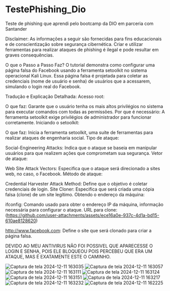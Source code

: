 # TestePhishing_Dio
Teste de phishing que aprendi pelo bootcamp da DIO em parceria com Santander

Disclaimer: As informações a seguir são fornecidas para fins educacionais e de conscientização sobre segurança cibernética. Criar e utilizar ferramentas para realizar ataques de phishing é ilegal e pode resultar em graves consequências.

O que o Passo a Passo Faz?
O tutorial demonstra como configurar uma página falsa do Facebook usando a ferramenta setoolkit no sistema operacional Kali Linux. Essa página falsa é projetada para coletar as credenciais (nome de usuário e senha) de usuários que a acessarem, simulando o login real do Facebook.

Tradução e Explicação Detalhada:
Acesso root:

O que faz: Garante que o usuário tenha os mais altos privilégios no sistema para executar comandos com todas as permissões.
Por que é necessário: A ferramenta setoolkit exige privilégios de administrador para funcionar corretamente.
Iniciando o setoolkit:

O que faz: Inicia a ferramenta setoolkit, uma suíte de ferramentas para realizar ataques de engenharia social.
Tipo de ataque:

Social-Engineering Attacks: Indica que o ataque se baseia em manipular usuários para que realizem ações que comprometam sua segurança.
Vetor de ataque:

Web Site Attack Vectors: Especifica que o ataque será direcionado a sites web, no caso, o Facebook.
Método de ataque:

Credential Harvester Attack Method: Define que o objetivo é coletar credenciais de login.
Site Cloner: Especifica que será criada uma cópia falsa (clone) de um site legítimo.
Obtendo o endereço da máquina:

ifconfig: Comando usado para obter o endereço IP da máquina, informação necessária para configurar o ataque.
URL para clone:(https://github.com/user-attachments/assets/ece16a0e-937c-4d1a-bd15-610ae8128620)


http://www.facebook.com: Define o site que será clonado para criar a página falsa.

DEVIDO AO MEU ANTIVIRUS NÃO FOI POSSIVEL QUE APARECESSE O LOGIN E SENHA, POIS ELE BLOQUEOU POIS PERCEBEU QUE ERA UM ATAQUE, MAS É EXATAMENTE ESTE O CAMINHO.

![Captura de tela 2024-12-11 163035](https://github.com/user-attachments/assets/551adb5e-00f4-4a2e-aa33-acb5fa26f0c0)
![Captura de tela 2024-12-11 163057](https://github.com/user-attachments/assets/d593a848-b90c-422c-88d0-f68f86e747b5)
![Captura de tela 2024-12-11 163111](https://github.com/user-attachments/assets/c09470fd-830b-400b-812b-599741aec4a2)
![Captura de tela 2024-12-11 163124](https://github.com/user-attachments/assets/eb87d61b-f6fe-4007-9ef7-414a5360a0b4)
![Captura de tela 2024-12-11 163151](https://github.com/user-attachments/assets/18a79f48-cbbf-4fd3-afa7-d75c5796a3bb)
![Captura de tela 2024-12-11 163217](https://github.com/user-attachments/assets/0c67d5a4-fe8e-40ad-893c-1718e3b7d5a0)
![Captura de tela 2024-12-11 163232](https://github.com/user-attachments/assets/5ac4d7a0-a080-4b7d-96f2-15c03e60f048)
![Captura de tela 2024-12-11 162225](https://github.com/user-attachments/assets/4382abbb-4af3-4464-a330-7a23d8101d19)

